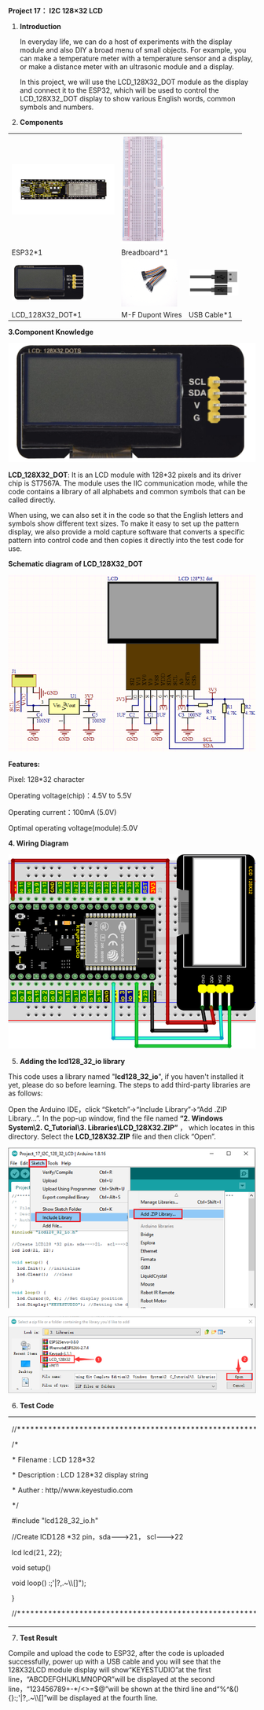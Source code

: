 **Project 17： I2C 128×32 LCD**

1.  **Introduction**
    
    In everyday life, we can do a host of experiments with the display
    module and also DIY a broad menu of small objects. For example, you
    can make a temperature meter with a temperature sensor and a
    display, or make a distance meter with an ultrasonic module and a
    display. 
    
    In this project, we will use the LCD\_128X32\_DOT module as the
    display and connect it to the ESP32, which will be used to control
    the LCD\_128X32\_DOT display to show various English words, common
    symbols and numbers.

2.  **Components**

<table>
<tbody>
<tr class="odd">
<td><img src="https://raw.githubusercontent.com/keyestudio/KS5011-KS5011F-Keyestudio-ESP32-Learning-Kit-Complete-Edition-Arduino/master/media/56053f7126905c6def63919c661d5c0a.jpeg" style="width:2.17847in;height:1.0625in" /></td>
<td><img src="https://raw.githubusercontent.com/keyestudio/KS5011-KS5011F-Keyestudio-ESP32-Learning-Kit-Complete-Edition-Arduino/master/media/e380dd26e4825be9a768973802a55fe6.png" style="width:0.94722in;height:2.32014in" /></td>
<td></td>
</tr>
<tr class="even">
<td>ESP32*1</td>
<td>Breadboard*1</td>
<td></td>
</tr>
<tr class="odd">
<td><img src="https://raw.githubusercontent.com/keyestudio/KS5011-KS5011F-Keyestudio-ESP32-Learning-Kit-Complete-Edition-Arduino/master/media/2c2645e94a00867ac23e8a022f0a631a.png" style="width:1.59236in;height:0.76736in" /></td>
<td><img src="https://raw.githubusercontent.com/keyestudio/KS5011-KS5011F-Keyestudio-ESP32-Learning-Kit-Complete-Edition-Arduino/master/media/ece3c38dc9a9e6428b122481d6bb0d4d.png" style="width:1.19028in;height:1.00556in" /></td>
<td><img src="https://raw.githubusercontent.com/keyestudio/KS5011-KS5011F-Keyestudio-ESP32-Learning-Kit-Complete-Edition-Arduino/master/media/7dcbd02995be3c142b2f97df7f7c03ce.png" style="width:1.05903in;height:0.56667in" /></td>
</tr>
<tr class="even">
<td>LCD_128X32_DOT*1</td>
<td>M-F Dupont Wires</td>
<td>USB Cable*1</td>
</tr>
</tbody>
</table>

**3.Component Knowledge**

![](/media/2c2645e94a00867ac23e8a022f0a631a.png)

**LCD\_128X32\_DOT**: It is an LCD module with 128\*32 pixels and its
driver chip is ST7567A. The module uses the IIC communication mode,
while the code contains a library of all alphabets and common symbols
that can be called directly.

When using, we can also set it in the code so that the English letters
and symbols show different text sizes. To make it easy to set up the
pattern display, we also provide a mold capture software that converts a
specific pattern into control code and then copies it directly into the
test code for use.

**Schematic diagram of LCD\_128X32\_DOT**

![](/media/5451aed32bc5b7b30fbd5613ad09a65b.png)

**Features:**

Pixel: 128\*32 character

Operating voltage(chip)：4.5V to 5.5V

Operating current：100mA (5.0V)

Optimal operating voltage(module):5.0V

**4. Wiring Diagram**

![](/media/072d954dac310add077688398ad59af2.png)

5.  **Adding the lcd128\_32\_io library**

This code uses a library named "**lcd128\_32\_io**", if you haven't
installed it yet, please do so before learning. The steps to add
third-party libraries are as follows:

Open the Arduino IDE，click “Sketch”→“Include Library”→“Add .ZIP
Library...”. In the pop-up window, find the file named **“2. Windows
System\\2. C\_Tutorial\\3. Libraries\\LCD\_128X32.ZIP”** ， which locates
in this directory. Select the **LCD\_128X32.ZIP** file and then click
“Open”.

![](/media/aa01fe2a906b78af82efc217cf44af63.png)

![](/media/fca2fbe4f48a7b216d1c5a84a74d850a.png)

6.  **Test Code**

<table>
<tbody>
<tr class="odd">
<td><p>//***********************************************************************</p>
<p>/*</p>
<p>* Filename : LCD 128*32</p>
<p>* Description : LCD 128*32 display string</p>
<p>* Auther : http//www.keyestudio.com</p>
<p>*/</p>
<p>#include "lcd128_32_io.h"</p>
<p>//Create lCD128 *32 pin，sda---&gt;21， scl---&gt;22</p>
<p>lcd lcd(21, 22);</p>
<p>void setup() </p>
<p>void loop() :;'|?,.~\\[]");</p>
<p>}</p>
<p>//***********************************************************************</p></td>
</tr>
</tbody>
</table>

7.  **Test Result**

Compile and upload the code to ESP32, after the code is uploaded
successfully, power up with a USB cable and you will see that the
128X32LCD module display will show“KEYESTUDIO”at the first
line，“ABCDEFGHIJKLMNOPQR”will be displayed at the second
line，“123456789+-\*/\<\>=$@”will be shown at the third line
and“%^&(){}:;'|?,.\~\\\\\[\]”will be displayed at the fourth line.
